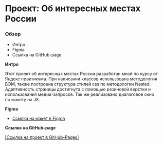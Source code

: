 # Проект: Об интересных местах России

### Обзор
* Интро
* Figma
* Ссылка на GitHub-page

**Интро**

Этот проект об интересных местах России разработан мной по курсу от Яндекс практикума.
При написании классов использована методология БЭМ, также построена структура стилей css по методологии Nested.
Адаптивность страницы достигнута с помощью резиновой верстки и использования медиа-запросов.
Так же реализовано диалоговое окно по макету на JS.

**Figma**

* [Ссылка на макет в Figma](https://www.figma.com/file/2cn9N9jSkmxD84oJik7xL7/JavaScript.-Sprint-4?node-id=0%3A1)

**Ссылка на GitHub-page**

[[Ссылка на проект в GitHub-Pages]](https://rumniwomg.github.io/mesto/)

